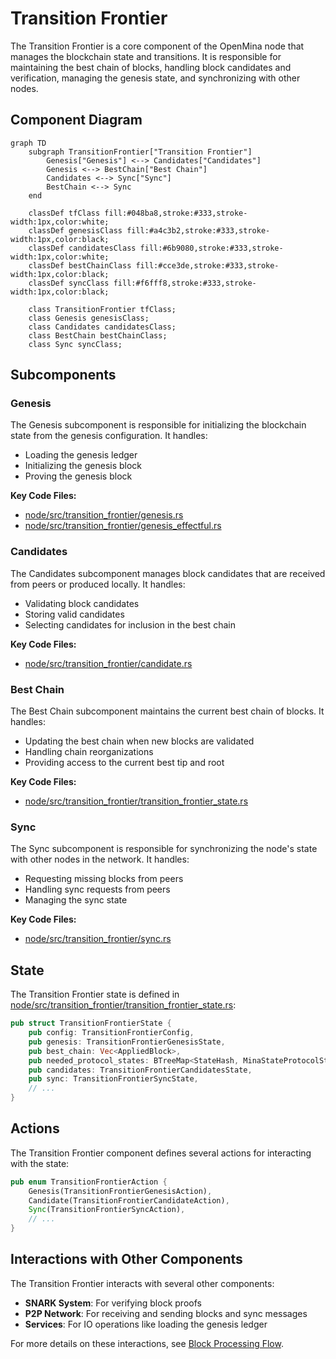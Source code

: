 # Transition Frontier

The Transition Frontier is a core component of the OpenMina node that manages the blockchain state and transitions. It is responsible for maintaining the best chain of blocks, handling block candidates and verification, managing the genesis state, and synchronizing with other nodes.

## Component Diagram

```mermaid
graph TD
    subgraph TransitionFrontier["Transition Frontier"]
        Genesis["Genesis"] <--> Candidates["Candidates"]
        Genesis <--> BestChain["Best Chain"]
        Candidates <--> Sync["Sync"]
        BestChain <--> Sync
    end

    classDef tfClass fill:#048ba8,stroke:#333,stroke-width:1px,color:white;
    classDef genesisClass fill:#a4c3b2,stroke:#333,stroke-width:1px,color:black;
    classDef candidatesClass fill:#6b9080,stroke:#333,stroke-width:1px,color:white;
    classDef bestChainClass fill:#cce3de,stroke:#333,stroke-width:1px,color:black;
    classDef syncClass fill:#f6fff8,stroke:#333,stroke-width:1px,color:black;

    class TransitionFrontier tfClass;
    class Genesis genesisClass;
    class Candidates candidatesClass;
    class BestChain bestChainClass;
    class Sync syncClass;
```

## Subcomponents

### Genesis

The Genesis subcomponent is responsible for initializing the blockchain state from the genesis configuration. It handles:

-   Loading the genesis ledger
-   Initializing the genesis block
-   Proving the genesis block

**Key Code Files:**

-   [node/src/transition_frontier/genesis.rs](../../../node/src/transition_frontier/genesis.rs)
-   [node/src/transition_frontier/genesis_effectful.rs](../../../node/src/transition_frontier/genesis_effectful.rs)

### Candidates

The Candidates subcomponent manages block candidates that are received from peers or produced locally. It handles:

-   Validating block candidates
-   Storing valid candidates
-   Selecting candidates for inclusion in the best chain

**Key Code Files:**

-   [node/src/transition_frontier/candidate.rs](../../../node/src/transition_frontier/candidate.rs)

### Best Chain

The Best Chain subcomponent maintains the current best chain of blocks. It handles:

-   Updating the best chain when new blocks are validated
-   Handling chain reorganizations
-   Providing access to the current best tip and root

**Key Code Files:**

-   [node/src/transition_frontier/transition_frontier_state.rs](../../../node/src/transition_frontier/transition_frontier_state.rs)

### Sync

The Sync subcomponent is responsible for synchronizing the node's state with other nodes in the network. It handles:

-   Requesting missing blocks from peers
-   Handling sync requests from peers
-   Managing the sync state

**Key Code Files:**

-   [node/src/transition_frontier/sync.rs](../../../node/src/transition_frontier/sync.rs)

## State

The Transition Frontier state is defined in [node/src/transition_frontier/transition_frontier_state.rs](../../../node/src/transition_frontier/transition_frontier_state.rs):

```rust
pub struct TransitionFrontierState {
    pub config: TransitionFrontierConfig,
    pub genesis: TransitionFrontierGenesisState,
    pub best_chain: Vec<AppliedBlock>,
    pub needed_protocol_states: BTreeMap<StateHash, MinaStateProtocolStateValueStableV2>,
    pub candidates: TransitionFrontierCandidatesState,
    pub sync: TransitionFrontierSyncState,
    // ...
}
```

## Actions

The Transition Frontier component defines several actions for interacting with the state:

```rust
pub enum TransitionFrontierAction {
    Genesis(TransitionFrontierGenesisAction),
    Candidate(TransitionFrontierCandidateAction),
    Sync(TransitionFrontierSyncAction),
    // ...
}
```

## Interactions with Other Components

The Transition Frontier interacts with several other components:

-   **SNARK System**: For verifying block proofs
-   **P2P Network**: For receiving and sending blocks and sync messages
-   **Services**: For IO operations like loading the genesis ledger

For more details on these interactions, see [Block Processing Flow](../../architecture/block-processing.md).
